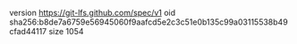 version https://git-lfs.github.com/spec/v1
oid sha256:b8de7a6759e56945060f9aafcd5e2c3c51e0b135c99a03115538b49cfad44117
size 1054
